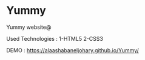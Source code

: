# Yummy
Yummy website@

Used Technologies :
1-HTML5
2-CSS3

DEMO : https://alaashabaneljohary.github.io/Yummy/
